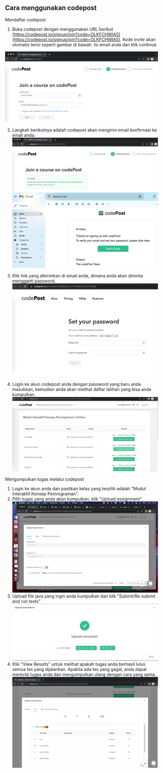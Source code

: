 ## Cara menggunakan codepost

Mendaftar codepost
1. Buka codepost dengan menggunakan URL berikut [https://codepost.io/signup/join?code=OLKFCHWIA5](https://codepost.io/signup/join?code=OLKFCHWIA5). Kode invite akan otomatis terisi seperti gambar di bawah. Isi email anda dan klik continue.

![Gambar Join](fig/join.png)

2. Langkah berikutnya adalah codepost akan mengirim email konfirmasi ke email anda.
![Gambar Join](fig/cekimel.png)![Gambar Join](fig/cekimel2.png)

3. Klik link yang dikirimkan di email anda, dimana anda akan diminta mengganti password.
![](fig/gantipass.png)

4. Login ke akun codepost anda dengan password yang baru anda masukkan, kemudian anda akan melihat daftar latihan yang bisa anda kumpulkan.
![](fig/dashboard.png)

Mengumpulkan tugas melalui codepost
1. Login ke akun anda dan pastikan kelas yang terpilih adalah "Modul Interaktif Konsep Pemrograman".
2. Pilih tugas yang anda akan kumpulkan, klik "Upload assignment"
![](fig/uploadtugas.png)
3. Upload file java yang ingin anda kumpulkan dan klik "Submit/Re-submit and run tests"
![](fig/hasil.png)
4. Klik "View Results" untuk melihat apakah tugas anda berhasil lulus semua tes yang dijalankan. Apabila ada tes yang gagal, anda dapat merevisi tugas anda dan mengumpulkan ulang dengan cara yang sama.
![](fig/hasilnilai.png)

